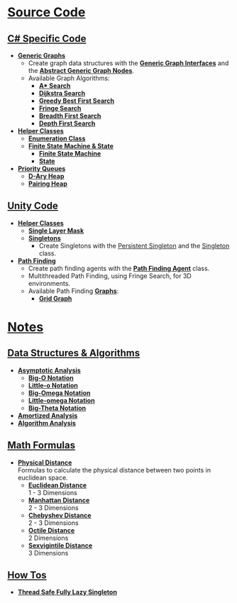 # [Source Code](CSharpProjectUnity/Assets/_src)
## [C# Specific Code](CSharpProjectUnity/Assets/_src/_src%20C%23)
- [**Generic Graphs**](CSharpProjectUnity/Assets/_src/_src%20C%23/Generic%20Graphs)
    - Create graph data structures with the [**Generic Graph Interfaces**](CSharpProjectUnity/Assets/_src/_src%20C%23/Generic%20Graphs/Graph%20Interfaces) and the [**Abstract Generic Graph Nodes**](CSharpProjectUnity/Assets/_src/_src%20C%23/Generic%20Graphs/Abstract%20Graph%20Nodes).
    - Available Graph Algorithms:
      - [**A\* Search**](CSharpProjectUnity/Assets/_src/_src%20C%23/Generic%20Graphs/Graph%20Search/Dynamic%20Graph%20Searcher%20Algorithms/AStarSearch.cs)
      - [**Dijkstra Search**](CSharpProjectUnity/Assets/_src/_src%20C%23/Generic%20Graphs/Graph%20Search/Dynamic%20Graph%20Searcher%20Algorithms/DijkstraSearch.cs)
      - [**Greedy Best First Search**](CSharpProjectUnity/Assets/_src/_src%20C%23/Generic%20Graphs/Graph%20Search/Dynamic%20Graph%20Searcher%20Algorithms/GreedyBestFirstSearch.cs)
      - [**Fringe Search**](CSharpProjectUnity/Assets/_src/_src%20C%23/Generic%20Graphs/Graph%20Search/FringeSearch.cs)
      - [**Breadth First Search**](CSharpProjectUnity/Assets/_src/_src%20C%23/Generic%20Graphs/Graph%20Traversal/BreadthFirstSearch.cs)
      - [**Depth First Search**](CSharpProjectUnity/Assets/_src/_src%20C%23/Generic%20Graphs/Graph%20Traversal/DepthFirstSearch.cs)
- [**Helper Classes**](CSharpProjectUnity/Assets/_src/_src%20C%23/Helper%20Classes)
  - [**Enumeration Class**](CSharpProjectUnity/Assets/_src/_src%20C%23/Helper%20Classes/Enumeration%20Class)
  - [**Finite State Machine & State**](CSharpProjectUnity/Assets/_src/_src%20C%23/Helper%20Classes/Finite%20State%20Machine)
    - [**Finite State Machine**](CSharpProjectUnity/Assets/_src/_src%20C%23/Helper%20Classes/Finite%20State%20Machine/FiniteStateMachine.cs)
    - [**State**](CSharpProjectUnity/Assets/_src/_src%20C%23/Helper%20Classes/Finite%20State%20Machine/FiniteStateMachineState.cs)
- [**Priority Queues**](CSharpProjectUnity/Assets/_src/_src%20C%23/Priority%20Queues)
  - [**D-Ary Heap**](CSharpProjectUnity/Assets/_src/_src%20C%23/Priority%20Queues/D-Ary%20Heap)
  - [**Pairing Heap**](CSharpProjectUnity/Assets/_src/_src%20C%23/Priority%20Queues/Pairing%20Heap)
## [Unity Code](CSharpProjectUnity/Assets/_src/_src%20Unity)
- [**Helper Classes**](CSharpProjectUnity/Assets/_src/_src%20Unity/Helper%20Classes)
  - [**Single Layer Mask**](CSharpProjectUnity/Assets/_src/_src%20Unity/Helper%20Classes/Single%20Layer%20Mask)
  - [**Singletons**](CSharpProjectUnity/Assets/_src/_src%20Unity/Helper%20Classes/Singletons)
    - Create Singletons with the [Persistent Singleton](CSharpProjectUnity/Assets/_src/_src%20Unity/Helper%20Classes/Singletons/PersistentSingleton.cs) and the [Singleton](CSharpProjectUnity/Assets/_src/_src%20Unity/Helper%20Classes/Singletons/Singleton.cs) class.
- [**Path Finding**](CSharpProjectUnity/Assets/_src/_src%20Unity/Pathfinding)
    - Create path finding agents with the [**Path Finding Agent**](CSharpProjectUnity/Assets/_src/_src%20Unity/Pathfinding/PathFindingAgent.cs) class.
    - Multithreaded Path Finding, using Fringe Search, for 3D environments.
    - Available Path Finding [**Graphs**](CSharpProjectUnity/Assets/_src/_src%20Unity/Pathfinding/Graphs):
        - [**Grid Graph**](CSharpProjectUnity/Assets/_src/_src%20Unity/Pathfinding/Graphs/GridGraph.cs)
# [**Notes**](Notes)
## [**Data Structures & Algorithms**](Notes/Data%20Structures%20and%20Algorithms.md)
- [**Asymptotic Analysis**](Notes/Data%20Structures%20and%20Algorithms.md#asymptotic-analysis)
  - [**Big-O Notation**](Notes/Data%20Structures%20and%20Algorithms.md#o-notation)
  - [**Little-o Notation**](Notes/Data%20Structures%20and%20Algorithms.md#o-notation-1)
  - [**Big-Omega Notation**](Notes/Data%20Structures%20and%20Algorithms.md#ω-notation)
  - [**Little-omega Notation**](Notes/Data%20Structures%20and%20Algorithms.md#ω-notation-1)
  - [**Big-Theta Notation**](Notes/Data%20Structures%20and%20Algorithms.md#θ-notation)
- [**Amortized Analysis**](Notes/Data%20Structures%20and%20Algorithms.md#amortized-analysis)
- [**Algorithm Analysis**](Notes/Data%20Structures%20and%20Algorithms.md#algorithm-analysis)
## [**Math Formulas**](Notes/Math%20Formulas.md)
- [**Physical Distance**](Notes/Math%20Formulas.md#physical-distances)
<br> Formulas to calculate the physical distance between two points in euclidean space.
    - [**Euclidean Distance**](Notes/Math%20Formulas.md#euclidean-distance)
    <br>1 - 3 Dimensions
    - [**Manhattan Distance**](Notes/Math%20Formulas.md#manhattan-distance)
    <br>2 - 3 Dimensions
    - [**Chebyshev Distance**](Notes/Math%20Formulas.md#chebyshev-distance)
    <br>2 - 3 Dimensions
    - [**Octile Distance**](Notes/Math%20Formulas.md#octile-distance)
    <br>2 Dimensions
    - [**Sexvigintile Distance**](Notes/Math%20Formulas.md#sexvigintile-distance)
    <br>3 Dimensions
## [**How Tos**](Notes/How%20Tos.md)
- [**Thread Safe Fully Lazy Singleton**](Notes/How%20Tos.md#ThreadSafeFullyLazySingleton)
